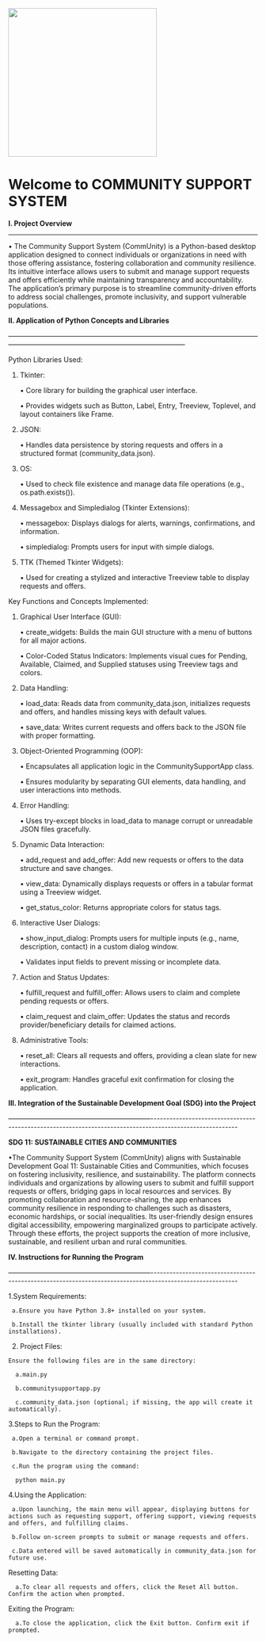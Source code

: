 <img src="https://raw.githubusercontent.com/user-attachments/assets/dc6b5547-8896-4f19-a15a-5260dbf9955d" width="300"/>



# Welcome to COMMUNITY SUPPORT SYSTEM


**I. Project Overview**

---------------------------------------------------------------------------------------------------------

  • The Community Support System (CommUnity) is a Python-based desktop application designed to connect individuals or organizations in need with those offering assistance, fostering collaboration and community resilience. Its intuitive interface allows users to submit and manage support requests and offers efficiently while maintaining transparency and accountability. The application’s primary purpose is to streamline community-driven efforts to address social challenges, promote inclusivity, and support vulnerable populations.


**II. Application of Python Concepts and Libraries**

–––––––––––––––––––––––––––––––––––––––––––––––––––––––––––––––––––––––––––––––––––––––––––––––––––––––––––––––––––––––––––
      
Python Libraries Used:


   1. Tkinter:
      
         • Core library for building the                graphical user interface.

         • Provides widgets such as Button, Label, Entry, Treeview, Toplevel, and layout containers like Frame.

   3. JSON:
      
         • Handles data persistence by storing requests and offers in a structured format (community_data.json).

   5. OS:
      
         • Used to check file existence and manage data file operations (e.g., os.path.exists()).

   7. Messagebox and Simpledialog (Tkinter Extensions):
      
         • messagebox: Displays dialogs for alerts, warnings, confirmations, and information.

         • simpledialog: Prompts users for input with simple dialogs.

   9. TTK (Themed Tkinter Widgets):
       
        • Used for creating a stylized and interactive Treeview table to display requests and offers.


 Key Functions and Concepts Implemented:

   1. Graphical User Interface (GUI):
    
         • create_widgets: Builds the main GUI structure with a menu of buttons for all major actions.
 
         • Color-Coded Status Indicators: Implements visual cues for Pending, Available, Claimed, and Supplied statuses using Treeview tags and colors.
        
   3. Data Handling:
    
         • load_data: Reads data from community_data.json, initializes requests and offers, and handles missing keys with default values.

         • save_data: Writes current requests and offers back to the JSON file with proper formatting.

   5. Object-Oriented Programming (OOP):
    
         • Encapsulates all application logic in the CommunitySupportApp class.

         • Ensures modularity by separating GUI elements, data handling, and user interactions into methods.
        
   6. Error Handling:
    
         • Uses try-except blocks in load_data to manage corrupt or unreadable JSON files gracefully.
     
   7. Dynamic Data Interaction:
    
         • add_request and add_offer: Add new requests or offers to the data structure and save changes.

         • view_data: Dynamically displays requests or offers in a tabular format using a Treeview widget.

         • get_status_color: Returns appropriate colors for status tags.
       
   8. Interactive User Dialogs:
    
         • show_input_dialog: Prompts users for multiple inputs (e.g., name, description, contact) in a custom dialog window.

         • Validates input fields to prevent missing or incomplete data.
       
   9. Action and Status Updates:
     
         • fulfill_request and fulfill_offer: Allows users to claim and complete pending requests or offers.

         • claim_request and claim_offer: Updates the status and records provider/beneficiary details for claimed actions.
       
   11. Administrative Tools:
     
         • reset_all: Clears all requests and offers, providing a clean slate for new interactions.

         • exit_program: Handles graceful exit confirmation for closing the application.

**III. Integration of the Sustainable Development Goal (SDG) into the Project**

–––––––––––––––––––––––––––––––––––––––––---------------------------------------------------------------------------------------------------------

**SDG 11: SUSTAINABLE CITIES AND COMMUNITIES**

  •The Community Support System (CommUnity) aligns with Sustainable Development Goal 11: Sustainable Cities and Communities, which focuses on fostering inclusivity, resilience, and sustainability. The platform connects individuals and organizations by allowing users to submit and fulfill support requests or offers, bridging gaps in local resources and services. By promoting collaboration and resource-sharing, the app enhances community resilience in responding to challenges such as disasters, economic hardships, or social inequalities. Its user-friendly design ensures digital accessibility, empowering marginalized groups to participate actively. Through these efforts, the project supports the creation of more inclusive, sustainable, and resilient urban and rural communities.

**IV. Instructions for Running the Program**

–––––––––––––––––––––––––––––––––––––––––---------------------------------------------------------------------------------------------------------

  1.System Requirements:

     a.Ensure you have Python 3.8+ installed on your system.

     b.Install the tkinter library (usually included with standard Python installations).
     
  2. Project Files:

    Ensure the following files are in the same directory:
  
      a.main.py
   
      b.communitysupportapp.py
   
      c.community_data.json (optional; if missing, the app will create it automatically).

  3.Steps to Run the Program:

     a.Open a terminal or command prompt.
    
     b.Navigate to the directory containing the project files.
  
     c.Run the program using the command:
  
      python main.py
  
 4.Using the Application:
  
     a.Upon launching, the main menu will appear, displaying buttons for actions such as requesting support, offering support, viewing requests and offers, and fulfilling claims.
 
     b.Follow on-screen prompts to submit or manage requests and offers.
 
     c.Data entered will be saved automatically in community_data.json for future use.
 
Resetting Data:
 
      a.To clear all requests and offers, click the Reset All button. Confirm the action when prompted.

 Exiting the Program:
 
      a.To close the application, click the Exit button. Confirm exit if prompted.

